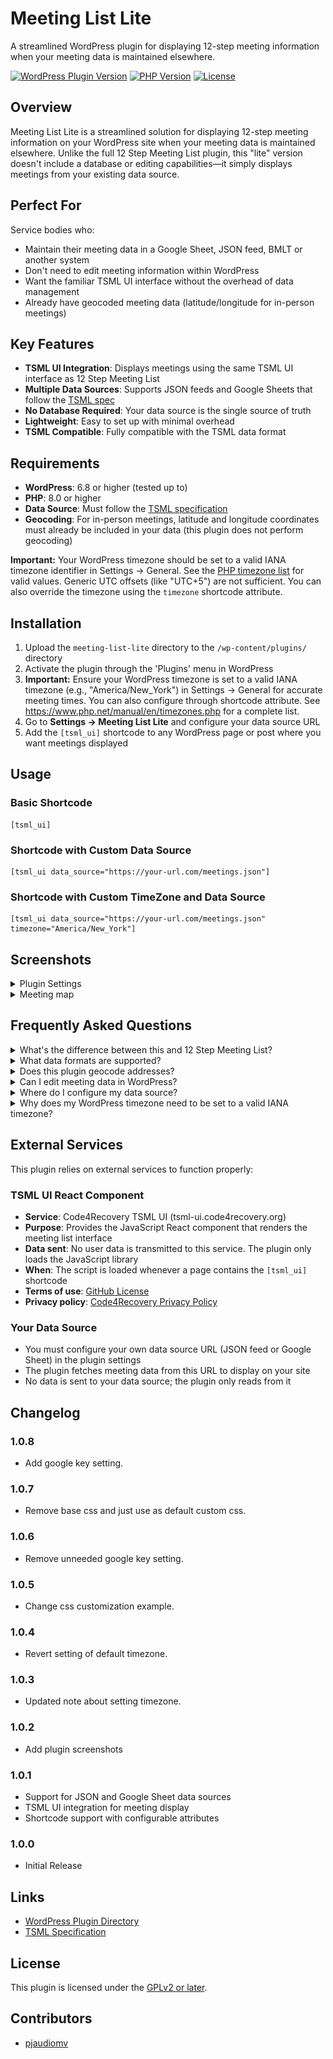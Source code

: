 # Meeting List Lite

A streamlined WordPress plugin for displaying 12-step meeting information when your meeting data is maintained elsewhere.

[![WordPress Plugin Version](https://img.shields.io/badge/WordPress-6.8%20tested-blue)](https://wordpress.org/plugins/meeting-list-lite/)
[![PHP Version](https://img.shields.io/badge/PHP-8.0%2B-purple)](https://www.php.net/)
[![License](https://img.shields.io/badge/license-GPLv2%2B-green)](http://www.gnu.org/licenses/gpl-2.0.html)

## Overview

Meeting List Lite is a streamlined solution for displaying 12-step meeting information on your WordPress site when your meeting data is maintained elsewhere. Unlike the full 12 Step Meeting List plugin, this "lite" version doesn't include a database or editing capabilities—it simply displays meetings from your existing data source.

## Perfect For

Service bodies who:
- Maintain their meeting data in a Google Sheet, JSON feed, BMLT or another system
- Don't need to edit meeting information within WordPress
- Want the familiar TSML UI interface without the overhead of data management
- Already have geocoded meeting data (latitude/longitude for in-person meetings)

## Key Features

- **TSML UI Integration**: Displays meetings using the same TSML UI interface as 12 Step Meeting List
- **Multiple Data Sources**: Supports JSON feeds and Google Sheets that follow the [TSML spec](https://github.com/code4recovery/spec)
- **No Database Required**: Your data source is the single source of truth
- **Lightweight**: Easy to set up with minimal overhead
- **TSML Compatible**: Fully compatible with the TSML data format

## Requirements

- **WordPress**: 6.8 or higher (tested up to)
- **PHP**: 8.0 or higher
- **Data Source**: Must follow the [TSML specification](https://github.com/code4recovery/spec)
- **Geocoding**: For in-person meetings, latitude and longitude coordinates must already be included in your data (this plugin does not perform geocoding)

**Important:** Your WordPress timezone should be set to a valid IANA timezone identifier in Settings → General. See the [PHP timezone list](https://www.php.net/manual/en/timezones.php) for valid values. Generic UTC offsets (like "UTC+5") are not sufficient. You can also override the timezone using the `timezone` shortcode attribute.

## Installation

1. Upload the `meeting-list-lite` directory to the `/wp-content/plugins/` directory
2. Activate the plugin through the 'Plugins' menu in WordPress
3. **Important:** Ensure your WordPress timezone is set to a valid IANA timezone (e.g., "America/New_York") in Settings → General for accurate meeting times. You can also configure through shortcode attribute. See https://www.php.net/manual/en/timezones.php for a complete list.
4. Go to **Settings → Meeting List Lite** and configure your data source URL
5. Add the `[tsml_ui]` shortcode to any WordPress page or post where you want meetings displayed

## Usage

### Basic Shortcode
```
[tsml_ui]
```

### Shortcode with Custom Data Source
```
[tsml_ui data_source="https://your-url.com/meetings.json"]
```

### Shortcode with Custom TimeZone and Data Source
```
[tsml_ui data_source="https://your-url.com/meetings.json" timezone="America/New_York"]
```

## Screenshots

<details>
<summary>Plugin Settings</summary>

![Plugin Settings](assets/screenshot-1.png "Plugin Settings")
</details>
<details>
<summary>Meeting map</summary>

![Plugin Settings](assets/screenshot-2.png "Meeting map")
</details>

## Frequently Asked Questions

<details>
<summary>What's the difference between this and 12 Step Meeting List?</summary>

12 Step Meeting List is a full-featured plugin that stores meeting data in your WordPress database and includes editing capabilities, geocoding, and data management tools. Meeting List Lite is designed for service bodies who maintain their meeting data elsewhere and just need to display it on their WordPress site.
</details>

<details>
<summary>What data formats are supported?</summary>

The plugin supports JSON feeds and Google Sheets that conform to the [TSML specification](https://github.com/code4recovery/spec).
</details>

<details>
<summary>Does this plugin geocode addresses?</summary>

No. Your data source must already include latitude and longitude coordinates for in-person meetings. If you need geocoding, consider using the full 12 Step Meeting List plugin instead.
</details>

<details>
<summary>Can I edit meeting data in WordPress?</summary>

No. This is a display-only plugin. Your data source (JSON feed, Google Sheet, etc.) is the single source of truth. To edit meetings, update your external data source.
</details>

<details>
<summary>Where do I configure my data source?</summary>

Go to **Settings → Meeting List Lite** in your WordPress dashboard, or use the `data_source` attribute in your shortcode.
</details>

<details>
<summary>Why does my WordPress timezone need to be set to a valid IANA timezone?</summary>

The plugin requires a proper IANA timezone identifier (like "America/New_York" or "Europe/London") to correctly display meeting times. Generic UTC offsets (like "UTC+5") are not sufficient. You can set this in Settings → General, override it with the `timezone` shortcode attribute. Find a complete list of valid timezones at https://www.php.net/manual/en/timezones.php
</details>

## External Services

This plugin relies on external services to function properly:

### TSML UI React Component

- **Service**: Code4Recovery TSML UI (tsml-ui.code4recovery.org)
- **Purpose**: Provides the JavaScript React component that renders the meeting list interface
- **Data sent**: No user data is transmitted to this service. The plugin only loads the JavaScript library
- **When**: The script is loaded whenever a page contains the `[tsml_ui]` shortcode
- **Terms of use**: [GitHub License](https://github.com/code4recovery/tsml-ui/blob/main/LICENSE)
- **Privacy policy**: [Code4Recovery Privacy Policy](https://code4recovery.org/privacy/)

### Your Data Source

- You must configure your own data source URL (JSON feed or Google Sheet) in the plugin settings
- The plugin fetches meeting data from this URL to display on your site
- No data is sent to your data source; the plugin only reads from it

## Changelog

### 1.0.8

* Add google key setting.

### 1.0.7

* Remove base css and just use as default custom css.

### 1.0.6

* Remove unneeded google key setting.

### 1.0.5

* Change css customization example.

### 1.0.4

* Revert setting of default timezone.

### 1.0.3

- Updated note about setting timezone.

### 1.0.2

- Add plugin screenshots

### 1.0.1

- Support for JSON and Google Sheet data sources
- TSML UI integration for meeting display
- Shortcode support with configurable attributes

### 1.0.0

- Initial Release

## Links

- [WordPress Plugin Directory](https://wordpress.org/plugins/meeting-list-lite/)
- [TSML Specification](https://github.com/code4recovery/spec)

## License

This plugin is licensed under the [GPLv2 or later](http://www.gnu.org/licenses/gpl-2.0.html).

## Contributors

- [pjaudiomv](https://github.com/pjaudiomv)
